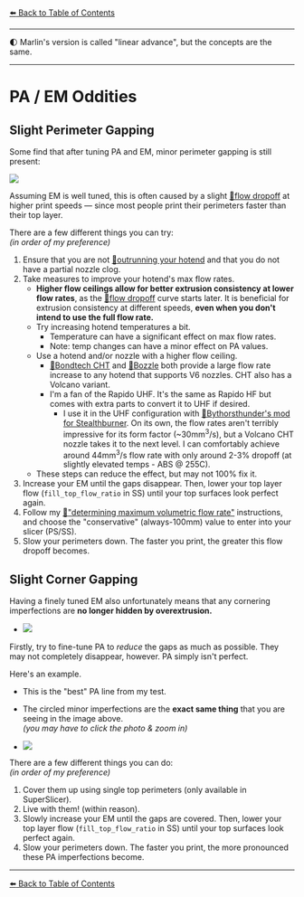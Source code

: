[:arrow_left: Back to Table of Contents](/README.md)

---
:first_quarter_moon: Marlin's version is called "linear advance", but the concepts are the same.

---
# PA / EM Oddities
## Slight Perimeter Gapping
Some find that after tuning PA and EM, minor perimeter gapping is still present:

![](/images/perim-gapping-print.png)

Assuming EM is well tuned, this is often caused by a slight [:page_facing_up:flow dropoff](/articles/determining_max_volumetric_flow_rate.md#flow-dropoff) at higher print speeds — since most people print their perimeters faster than their top layer.

There are a few different things you can try:\
*(in order of my preference)*
1. Ensure that you are not [:page_facing_up:outrunning your hotend](https://github.com/AndrewEllis93/Print-Tuning-Guide/blob/main/articles/determining_max_volumetric_flow_rate.md) and that you do not have a partial nozzle clog.
2. Take measures to improve your hotend's max flow rates.
    - **Higher flow ceilings allow for better extrusion consistency at lower flow rates**, as the [:page_facing_up:flow dropoff](/articles/determining_max_volumetric_flow_rate.md#flow-dropoff) curve starts later. It is beneficial for extrusion consistency at different speeds, **even when you don't intend to use the full flow rate.**
    - Try increasing hotend temperatures a bit.
        - Temperature can have a significant effect on max flow rates. 
        - Note: temp changes can have a minor effect on PA values.
    - Use a hotend and/or nozzle with a higher flow ceiling.
        - [:page_facing_up:Bondtech CHT](https://www.bondtech.se/product-category/nozzles/bondtech-nozzles/bondtech-cht/) and [:page_facing_up:Bozzle](https://www.fabreeko.com/products/bozzle-0-5mm-full-tungsten-carbide-nozzle-by-rentable-socks) both provide a large flow rate increase to any hotend that supports V6 nozzles. CHT also has a Volcano variant.
        - I'm a fan of the Rapido UHF. It's the same as Rapido HF but comes with extra parts to convert it to UHF if desired. 
            - I use it in the UHF configuration with [:page_facing_up:Bythorsthunder's mod for Stealthburner](https://github.com/bythorsthunder/VoronUsers/tree/master/printer_mods/bythorsthunder/Stealthburner_Rapido_Uhf). On its own, the flow rates aren't terribly impressive for its form factor (~30mm<sup>3</sup>/s), but a Volcano CHT nozzle takes it to the next level. I can comfortably achieve around 44mm<sup>3</sup>/s flow rate with only around 2-3% dropoff (at slightly elevated temps - ABS @ 255C).
    - These steps can reduce the effect, but may not 100% fix it.
5. Increase your EM until the gaps disappear. Then, lower your top layer flow (`fill_top_flow_ratio` in SS) until your top surfaces look perfect again.
6. Follow my [:page_facing_up:"determining maximum volumetric flow rate"](/articles/determining_max_volumetric_flow_rate.md) instructions, and choose the "conservative" (always-100mm) value to enter into your slicer (PS/SS).
7. Slow your perimeters down. The faster you print, the greater this flow dropoff becomes.

## Slight Corner Gapping

Having a finely tuned EM also unfortunately means that any cornering imperfections are **no longer hidden by overextrusion.** 

- ![](/images/corner-gapping-print.png)

Firstly, try to fine-tune PA to *reduce* the gaps as much as possible. They may not completely disappear, however. PA simply isn't perfect.

Here's an example.

- This is the "best" PA line from my test.

- The circled minor imperfections are the **exact same thing** that you are seeing in the image above.\
*(you may have to click the photo & zoom in)*
- ![](/images/corner-gapping.png)

There are a few different things you can do:\
*(in order of my preference)*
1. Cover them up using single top perimeters (only available in SuperSlicer).
2. Live with them! (within reason).
3. Slowly increase your EM until the gaps are covered. Then, lower your top layer flow (`fill_top_flow_ratio` in SS) until your top surfaces look perfect again.
4. Slow your perimeters down. The faster you print, the more pronounced these PA imperfections become.

---

[:arrow_left: Back to Table of Contents](/README.md)